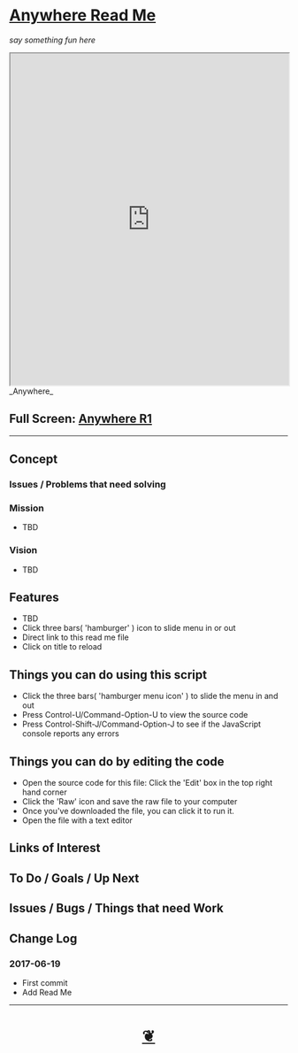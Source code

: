 <span style=display:none; >[You are now in a GitHub source code view - click this link to view Read Me file as a web page]( http://undefined.github.io/tootoo/r5/anywhere/#tootoo/r5/anywhere/README.md "View file as a web page." ) </span>


<!--
<a href="https://undefined.github.io/" >undefined.github.io</a> &raquo;  <a href="https://undefined.github.io/tootoo/" >tootoo</a> &raquo; </h3> <a href="https://undefined.github.io/tootoo/r5/" >r5</a> &raquo; </h3>
-->

[Anywhere Read Me]( https://undefined.github.io/#tootoo/r5/anywhere/README.md )
===
_say something fun here_

<!--
<img src="" style=display:none; width=800 >
-->

<iframe id=ifr src=https://undefined.github.io/tootoo/r5/anywhere/anywhere-r1.html width=100% height=600px ></iframe>
_Anywhere_

## Full Screen: [Anywhere R1]( https://undefined.github.io/tootoo/r5/anywhere/anywhere-r1.html )

***

## Concept

### Issues / Problems that need solving
<!--

The general format is an adaptation of the ideas developed in Alexander's _et al_ [A Pattern Language]( https://books.google.com/books?id=hwAHmktpk5IC&pg=PR10#v=onepage&q&f=false ) - as summarized on page 10.

Each pattern describes a problem which occurs over and over again in our environment, and then describes the core of the solution to that problem, in such a way that you can use this solution a million times over, without ever doing it the same way twice.

patterns are descriptions of common problems and proposal for the solutions that can be used repeatedly every time the problem is encountered and producing an different outcome.

-->

### Mission
<!-- a statement of a rationale, applicable now as well as in the future -->

* TBD

### Vision
<!--  a descriptive picture of a desired future state -->

* TBD


## Features

* TBD
* Click three bars( 'hamburger' ) icon to slide menu in or out
* Direct link to this read me file
* Click on title to reload


## Things you can do using this script

* Click the three bars( 'hamburger menu icon' ) to slide the menu in and out
* Press Control-U/Command-Option-U to view the source code
* Press Control-Shift-J/Command-Option-J to see if the JavaScript console reports any errors


## Things you can do by editing the code

* Open the source code for this file: Click the 'Edit' box in the top right hand corner
* Click the 'Raw' icon and save the raw file to your computer
* Once you've downloaded the file, you can click it to run it.
* Open the file with a text editor


<!--
## Users
_where used_

Intended for xxx
-->


## Links of Interest


## To Do / Goals / Up Next


## Issues / Bugs / Things that need Work


## Change Log

### 2017-06-19

* First commit
* Add Read Me


***

<h1 style=text-align:center;text-decoration:none;width:100%; ><a href=javascript:window.scrollTo(0,0); title='pushMe pullYou ~ your coming and going happy place' > ❦ </a></h1>

